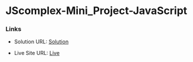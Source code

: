 
# JScomplex-Mini_Project-JavaScript

### Links

- Solution URL: [Solution](https://github.com/achepko/JScomplex-Mini_Project-JavaScript)

- Live Site URL: [Live](https://achepko.github.io/JScomplex-Mini_Project-JavaScript/)
